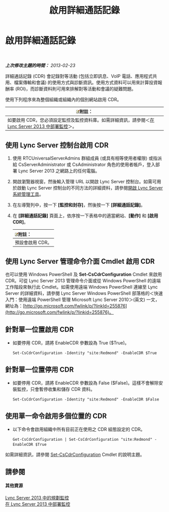 ﻿---
title: 啟用詳細通話記錄
TOCTitle: 啟用詳細通話記錄
ms:assetid: 3b28e432-596f-45a5-a070-577d6fa748d9
ms:mtpsurl: https://technet.microsoft.com/zh-tw/library/Gg520980(v=OCS.15)
ms:contentKeyID: 49290642
ms.date: 08/10/2015
mtps_version: v=OCS.15
ms.translationtype: HT
---

# 啟用詳細通話記錄

 

_**上次修改主題的時間：** 2013-02-23_

詳細通話記錄 (CDR) 會記錄對等活動 (包括立即訊息、VoIP 電話、應用程式共用、檔案傳輸和會議) 的使用方式與診斷資訊。使用方式資料可以用來計算投資報酬率 (ROI)，而診斷資料則可用來排解對等活動和會議的疑難問題。

使用下列程序來為整個組織或組織內的個別網站啟用 CDR。

<table>
<thead>
<tr class="header">
<th><img src="images/Gg398811.note(OCS.15).gif" title="note" alt="note" />附註：</th>
</tr>
</thead>
<tbody>
<tr class="odd">
<td>如要啟用 CDR，您必須設定監控及監控資料庫。如需詳細資訊，請參閱＜<a href="lync-server-2013-deploying-monitoring.md">在 Lync Server 2013 中部署監控</a>＞。</td>
</tr>
</tbody>
</table>


## 使用 Lync Server 控制台啟用 CDR

1.  使用 RTCUniversalServerAdmins 群組成員 (或具有相等使用者權限) 或指派給 CsServerAdministrator 或 CsAdministrator 角色的使用者帳戶，登入部署 Lync Server 2013 之網路上的任何電腦。

2.  開啟瀏覽器視窗，然後輸入管理 URL 以開啟 Lync Server 控制台。如需可用於啟動 Lync Server 控制台的不同方法的詳細資料，請參閱[開啟 Lync Server 系統管理工具](lync-server-2013-open-lync-server-administrative-tools.md)。

3.  在左導覽列中，按一下 **\[監控和封存\]**，然後按一下 **\[詳細通話記錄\]**。

4.  在 **\[詳細通話記錄\]** 頁面上，依序按一下表格中的適當網站、**\[動作\]** 和 **\[啟用 CDR\]**。
    
    <table>
    <thead>
    <tr class="header">
    <th><img src="images/Gg398811.note(OCS.15).gif" title="note" alt="note" />附註：</th>
    </tr>
    </thead>
    <tbody>
    <tr class="odd">
    <td>預設會啟用 CDR。</td>
    </tr>
    </tbody>
    </table>


## 使用 Lync Server 管理命令介面 Cmdlet 啟用 CDR

也可以使用 Windows PowerShell 及 **Set-CsCdrConfiguration** Cmdlet 來啟用 CDR。可從 Lync Server 2013 管理命令介面或從 Windows PowerShell 的遠端工作階段來執行此 Cmdlet。如需使用遠端 Windows PowerShell 連線至 Lync Server 的詳細資料，請參閱 Lync Server Windows PowerShell 部落格的＜快速入門：使用遠端 PowerShell 管理 Microsoft Lync Server 2010＞(英文) 一文，網址為：[http://go.microsoft.com/fwlink/p/?linkId=255876](http://go.microsoft.com/fwlink/p/?linkid=255876)。

## 針對單一位置啟用 CDR

  - 如要停用 CDR，請將 EnableCDR 參數設為 True ($True)。
    
        Set-CsCdrConfiguration -Identity "site:Redmond" -EnableCDR $True

## 針對單一位置停用 CDR

  - 如要停用 CDR，請將 EnableCDR 參數設為 False ($False)。這樣不會解除安裝監控，只會暫停收集和儲存 CDR 資料。
    
        Set-CsCdrConfiguration -Identity "site:Redmond" -EnableCDR $False

## 使用單一命令啟用多個位置的 CDR

  - 以下命令會啟用組織中所有目前正在使用之 CDR 組態設定的 CDR。
    
        Get-CsCdrConfiguration | Set-CsCdrConfiguration "site:Redmond" -EnableCDR $True

如需詳細資訊，請參閱 [Set-CsCdrConfiguration](set-cscdrconfiguration.md) Cmdlet 的說明主題。

## 請參閱

#### 其他資源

[Lync Server 2013 中的規劃監控](lync-server-2013-planning-for-monitoring.md)  
[在 Lync Server 2013 中部署監控](lync-server-2013-deploying-monitoring.md)

